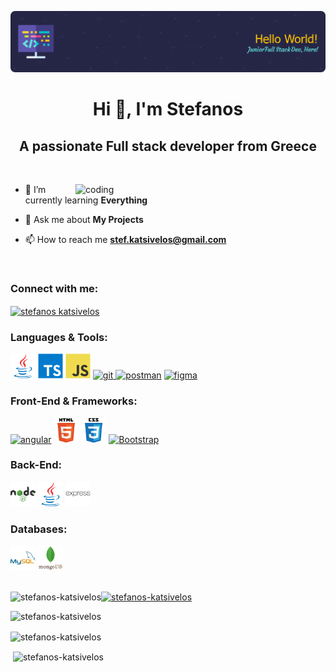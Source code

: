 ![logo](https://github.com/Stefanos-katsivelos/Stefanos-katsivelos/blob/main/github-header-image%20(1).png)
<h1 align="center">Hi 👋, I'm Stefanos</h1>
<h2 align="center">A passionate Full stack developer from Greece</h2>
</br>


<img align="right" alt="coding" width= "400"
src ="https://media.licdn.com/dms/image/D5612AQGOmwfIE5mlWA/article-cover_image-shrink_720_1280/0/1674617947228?e=2147483647&v=beta&t=FTU_isQ6VYfV5D_ueFHPWvT8ZqgDeJG3yr8Mi8lpfk0"/>



- 🌱 I’m currently learning **Everything**

- 💬 Ask me about **My Projects**

- 📫 How to reach me **stef.katsivelos@gmail.com**

</br>

<h3 align="left">Connect with me:</h3>
<p align="left">
 <a href="https://www.linkedin.com/in/stefanos-katsivelos-646b37255/" target="blank"><img align="center" src="https://raw.githubusercontent.com/rahuldkjain/github-profile-readme-generator/master/src/images/icons/Social/linked-in-alt.svg" alt="stefanos katsivelos" 
 height="30" width="40" /></a>
</p>

<div>
 <h3 align="left">Languages & Tools:</h3>
 <p>
  <a href="https://www.java.com" target="_blank" rel="noreferrer"> <img src="https://raw.githubusercontent.com/devicons/devicon/master/icons/java/java-original.svg" alt="java" width="40" height="40"/></a>
  <a href="https://www.typescriptlang.org/" target="_blank" rel="noreferrer"><img src="https://raw.githubusercontent.com/devicons/devicon/master/icons/typescript/typescript-original.svg" alt="typescript" width="40" height="40"/></a>
  <a href="https://developer.mozilla.org/en-US/docs/Web/JavaScript" target="_blank" rel="noreferrer"><img src="https://raw.githubusercontent.com/devicons/devicon/master/icons/javascript/javascript-original.svg" alt="javascript" width="40" height="40"/></a>
  <a href="https://git-scm.com/" target="_blank" rel="noreferrer"> <img src="https://www.vectorlogo.zone/logos/git-scm/git-scm-icon.svg" alt="git" width="40" height="40"/> </a>
  <a href="https://postman.com" target="_blank" rel="noreferrer"> <img src="https://www.vectorlogo.zone/logos/getpostman/getpostman-icon.svg" alt="postman" width="40" height="40"/></a>
  <a href="https://www.figma.com/" target="_blank" rel="noreferrer"> <img src="https://www.vectorlogo.zone/logos/figma/figma-icon.svg" alt="figma" width="40" height="40"/> </a>
 </p>
</div>
  
<div>
 <h3 align="left">Front-End & Frameworks:</h3>
  <p align="left">
   <a href="https://angular.io" target="_blank" rel="noreferrer"> <img src="https://angular.io/assets/images/logos/angular/angular.svg" alt="angular" width="40" height="40"/></a>
   <a href="https://www.w3.org/html/" target="_blank" rel="noreferrer"> <img src="https://raw.githubusercontent.com/devicons/devicon/master/icons/html5/html5-original-wordmark.svg" alt="html5" width="40" height="40"/></a>
   <a href="https://www.w3schools.com/css/" target="_blank" rel="noreferrer"> <img src="https://raw.githubusercontent.com/devicons/devicon/master/icons/css3/css3-original-wordmark.svg" alt="css3" width="40" height="40"/></a>
   <a href="https://getbootstrap.com" target="_blank" rel="noreferrer"><img src="https://getbootstrap.com/docs/5.3/assets/brand/bootstrap-logo.svg" alt="Bootstrap" width="40" height="40"/></a>
 </p>
</div>

 <div>
  <h3 align="left">Back-End:</h3>
   <a href="https://nodejs.org" target="_blank" rel="noreferrer"> <img src="https://raw.githubusercontent.com/devicons/devicon/master/icons/nodejs/nodejs-original-wordmark.svg" alt="nodejs" width="40" height="40"/></a> 
   <a href="https://www.java.com" target="_blank" rel="noreferrer"> <img src="https://raw.githubusercontent.com/devicons/devicon/master/icons/java/java-original.svg" alt="java" width="40" height="40"/></a>
   <a href="https://expressjs.com" target="_blank" rel="noreferrer"> <img src="https://raw.githubusercontent.com/devicons/devicon/master/icons/express/express-original-wordmark.svg" alt="express" width="40" height="40"/></a>
 </div>
 
 <div>
  <h3 align="left">Databases:</h3>
  <a href="https://www.mysql.com/" target="_blank" rel="noreferrer"> <img src="https://raw.githubusercontent.com/devicons/devicon/master/icons/mysql/mysql-original-wordmark.svg" alt="mysql" width="40" height="40"/></a> 
  <a href="https://www.mongodb.com/" target="_blank" rel="noreferrer"> <img src="https://raw.githubusercontent.com/devicons/devicon/master/icons/mongodb/mongodb-original-wordmark.svg" alt="mongodb" width="40" height="40"/> </a>
 </div>

 </br>
 
  <p><img align="left" src="https://github-readme-stats.vercel.app/api/top-langs?username=stefanos-katsivelos&show_icons=true&locale=en&layout=compact" alt="stefanos-katsivelos" /></p>
  <p align="left"> <a href="https://github.com/ryo-ma/github-profile-trophy"><img src="https://github-profile-trophy.vercel.app/?username=stefanos-katsivelos" alt="stefanos-katsivelos" /></a> </p>


<div>
 <p align="left"> <img src="https://komarev.com/ghpvc/?username=stefanos-katsivelos&label=Profile%20views&color=0e75b6&style=flat" alt="stefanos-katsivelos" /> </p>
 <p><img align="center" src="https://github-readme-streak-stats.herokuapp.com/?user=stefanos-katsivelos&" alt="stefanos-katsivelos" /></p>
</div>
<p>&nbsp;<img align="center" src="https://github-readme-stats.vercel.app/api?username=stefanos-katsivelos&show_icons=true&locale=en" alt="stefanos-katsivelos" /></p>




